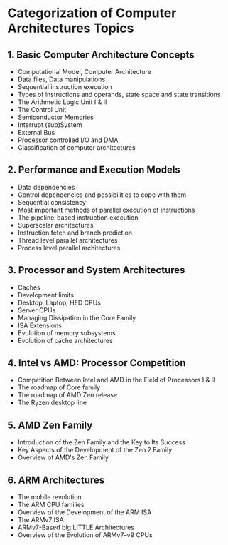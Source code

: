 # Categorization of Computer Architectures Topics

## 1. Basic Computer Architecture Concepts
- Computational Model, Computer Architecture
- Data files, Data manipulations
- Sequential instruction execution
- Types of instructions and operands, state space and state transitions
- The Arithmetic Logic Unit I & II
- The Control Unit
- Semiconductor Memories
- Interrupt (sub)System
- External Bus
- Processor controlled I/O and DMA
- Classification of computer architectures

## 2. Performance and Execution Models
- Data dependencies
- Control dependencies and possibilities to cope with them
- Sequential consistency
- Most important methods of parallel execution of instructions
- The pipeline-based instruction execution
- Superscalar architectures
- Instruction fetch and branch prediction
- Thread level parallel architectures
- Process level parallel architectures

## 3. Processor and System Architectures
- Caches
- Development limits
- Desktop, Laptop, HED CPUs
- Server CPUs
- Managing Dissipation in the Core Family
- ISA Extensions
- Evolution of memory subsystems
- Evolution of cache architectures

## 4. Intel vs AMD: Processor Competition
- Competition Between Intel and AMD in the Field of Processors I & II
- The roadmap of Core family
- The roadmap of AMD Zen release
- The Ryzen desktop line

## 5. AMD Zen Family
- Introduction of the Zen Family and the Key to Its Success
- Key Aspects of the Development of the Zen 2 Family
- Overview of AMD's Zen Family

## 6. ARM Architectures
- The mobile revolution
- The ARM CPU families
- Overview of the Development of the ARM ISA
- The ARMv7 ISA
- ARMv7-Based big.LITTLE Architectures
- Overview of the Evolution of ARMv7–v9 CPUs
